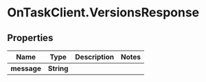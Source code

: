 # OnTaskClient.VersionsResponse

## Properties
Name | Type | Description | Notes
------------ | ------------- | ------------- | -------------
**message** | **String** |  | 


